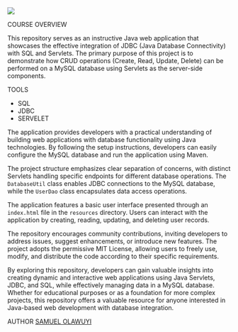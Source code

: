 <img src="https://d1jnx9ba8s6j9r.cloudfront.net/blog/wp-content/uploads/2018/12/Servlets-Advanced-Java-Tutorial-Edureka.png">

COURSE OVERVIEW

This repository serves as an instructive Java web application that showcases the effective integration of JDBC (Java Database Connectivity) with SQL and Servlets. The primary purpose of this project is to demonstrate how CRUD operations (Create, Read, Update, Delete) can be performed on a MySQL database using Servlets as the server-side components.

TOOLS
+ SQL
+ JDBC
+ SERVELET

The application provides developers with a practical understanding of building web applications with database functionality using Java technologies. By following the setup instructions, developers can easily configure the MySQL database and run the application using Maven.

The project structure emphasizes clear separation of concerns, with distinct Servlets handling specific endpoints for different database operations. The `DatabaseUtil` class enables JDBC connections to the MySQL database, while the `UserDao` class encapsulates data access operations.

The application features a basic user interface presented through an `index.html` file in the `resources` directory. Users can interact with the application by creating, reading, updating, and deleting user records.

The repository encourages community contributions, inviting developers to address issues, suggest enhancements, or introduce new features. The project adopts the permissive MIT License, allowing users to freely use, modify, and distribute the code according to their specific requirements.

By exploring this repository, developers can gain valuable insights into creating dynamic and interactive web applications using Java Servlets, JDBC, and SQL, while effectively managing data in a MySQL database. Whether for educational purposes or as a foundation for more complex projects, this repository offers a valuable resource for anyone interested in Java-based web development with database integration.

AUTHOR 
[SAMUEL OLAWUYI](https://github.com/SamuelOlawuyi) 
